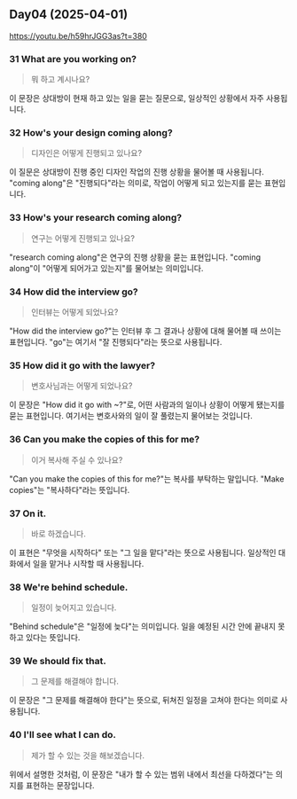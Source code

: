 ## Day04 (2025-04-01)
https://youtu.be/h59hrJGG3as?t=380


### 31 What are you working on?

> 뭐 하고 계시나요?
> 

이 문장은 상대방이 현재 하고 있는 일을 묻는 질문으로, 일상적인 상황에서 자주 사용됩니다.

### 32 How's your design coming along?

> 디자인은 어떻게 진행되고 있나요?
> 

이 질문은 상대방이 진행 중인 디자인 작업의 진행 상황을 물어볼 때 사용됩니다. "coming along"은 "진행되다"라는 의미로, 작업이 어떻게 되고 있는지를 묻는 표현입니다.

### 33 How's your research coming along?

> 연구는 어떻게 진행되고 있나요?
> 

"research coming along"은 연구의 진행 상황을 묻는 표현입니다. "coming along"이 "어떻게 되어가고 있는지"를 물어보는 의미입니다.

### 34 How did the interview go?

> 인터뷰는 어떻게 되었나요?
> 

"How did the interview go?"는 인터뷰 후 그 결과나 상황에 대해 물어볼 때 쓰이는 표현입니다. "go"는 여기서 "잘 진행되다"라는 뜻으로 사용됩니다.

### 35 How did it go with the lawyer?

> 변호사님과는 어떻게 되었나요?
> 

이 문장은 "How did it go with ~?"로, 어떤 사람과의 일이나 상황이 어떻게 됐는지를 묻는 표현입니다. 여기서는 변호사와의 일이 잘 풀렸는지 물어보는 것입니다.

### 36 Can you make the copies of this for me?

> 이거 복사해 주실 수 있나요?
> 

"Can you make the copies of this for me?"는 복사를 부탁하는 말입니다. "Make copies"는 "복사하다"라는 뜻입니다.

### 37 On it.

> 바로 하겠습니다.
> 

이 표현은 "무엇을 시작하다" 또는 "그 일을 맡다"라는 뜻으로 사용됩니다. 일상적인 대화에서 일을 맡거나 시작할 때 사용됩니다.

### 38 We're behind schedule.

> 일정이 늦어지고 있습니다.
> 

"Behind schedule"은 "일정에 늦다"는 의미입니다. 일을 예정된 시간 안에 끝내지 못하고 있다는 뜻입니다.

### 39 We should fix that.

> 그 문제를 해결해야 합니다.
> 

이 문장은 "그 문제를 해결해야 한다"는 뜻으로, 뒤쳐진 일정을 고쳐야 한다는 의미로 사용됩니다.

### 40 I'll see what I can do.

> 제가 할 수 있는 것을 해보겠습니다.
> 

위에서 설명한 것처럼, 이 문장은 "내가 할 수 있는 범위 내에서 최선을 다하겠다"는 의지를 표현하는 문장입니다.
